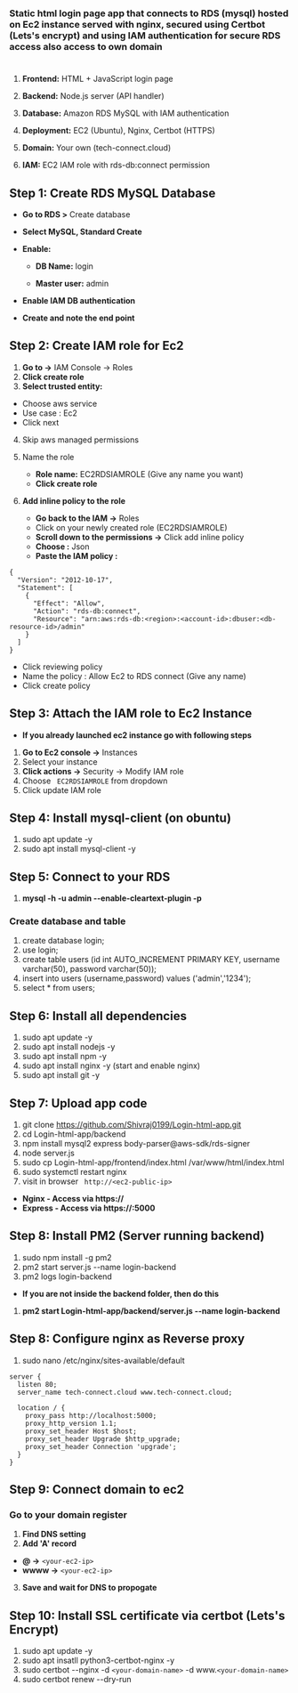 ### **Static html login page app that connects to RDS (mysql) hosted on Ec2 instance served with nginx, secured using Certbot (Lets's encrypt) and using IAM authentication for secure RDS access also access to own domain**

#

1. **Frontend:** HTML + JavaScript login page 

2. **Backend:** Node.js server (API handler)

3. **Database:** Amazon RDS MySQL with IAM authentication

4. **Deployment:** EC2 (Ubuntu), Nginx, Certbot (HTTPS)

5. **Domain:** Your own (tech-connect.cloud)

6. **IAM:** EC2 IAM role with rds-db:connect permission

## Step 1: Create RDS MySQL Database

* **Go to RDS >** Create database

* **Select MySQL, Standard Create**

* **Enable:**

  * **DB Name:** login

  * **Master user:** admin

* **Enable IAM DB authentication**
* **Create and note the end point**

## Step 2: Create IAM role for Ec2

1.  **Go to ->** IAM Console -> Roles
2.  **Click create role**
3.  **Select trusted entity:**
   *  Choose aws service
   *  Use case : Ec2
   *  Click next

4. Skip aws managed permissions
5. Name the role
   * **Role name:** EC2RDSIAMROLE (Give any name you want)
   * **Click create role**

6. **Add inline policy to the role**
   * **Go back to the IAM ->** Roles
   * Click on your newly created role (EC2RDSIAMROLE)
   * **Scroll down to the permissions ->** Click add inline policy
   * **Choose :** Json
   * **Paste the IAM policy :**
   
```
{
  "Version": "2012-10-17",
  "Statement": [
    {
      "Effect": "Allow",
      "Action": "rds-db:connect",
      "Resource": "arn:aws:rds-db:<region>:<account-id>:dbuser:<db-resource-id>/admin"
    }
  ]
}
```
   * Click reviewing policy
   * Name the policy : Allow Ec2 to RDS connect (Give any name)
   * Click create policy

## Step 3: Attach the IAM role to Ec2 Instance

* **If you  already launched ec2 instance go with following steps**

1. **Go to Ec2 console ->** Instances
2. Select your instance
3. **Click actions ->** Security -> Modify IAM role
4. Choose ``` EC2RDSIAMROLE``` from dropdown
5. Click update IAM role

## Step 4: Install mysql-client (on obuntu)

1. sudo apt update -y
2. sudo apt install mysql-client -y

## Step 5: Connect to your RDS

1. **mysql -h <your-rds-end-point> -u admin --enable-cleartext-plugin -p**

### Create database and table

1. create database login;
2. use login;
3. create table users (id int AUTO_INCREMENT PRIMARY KEY, username varchar(50), password varchar(50));
4. insert into users (username,password) values ('admin','1234');
5. select * from users;

## Step 6: Install all dependencies

1. sudo apt update -y
2. sudo apt install nodejs -y
3. sudo apt install npm -y
4. sudo apt install nginx -y (start and enable nginx)
5. sudo apt install git -y

## Step 7: Upload app code

1. git clone https://github.com/Shivraj0199/Login-html-app.git
2. cd Login-html-app/backend
3. npm install mysql2 express body-parser@aws-sdk/rds-signer
4. node server.js
5. sudo cp Login-html-app/frontend/index.html /var/www/html/index.html
6. sudo systemctl restart nginx
7. visit in browser ``` http://<ec2-public-ip>```

* **Nginx - Access via https://<ec2-public-ip>**
* **Express - Access via https://<ec2-public-ip>:5000**

## Step 8: Install PM2 (Server running backend)

1. sudo npm install -g pm2
2. pm2 start server.js --name login-backend
3. pm2 logs login-backend

* **If you are not inside the backend folder, then do this**

1. **pm2 start Login-html-app/backend/server.js --name login-backend**

## Step 8: Configure nginx as Reverse proxy

1. sudo nano /etc/nginx/sites-available/default

```
server {
  listen 80;
  server_name tech-connect.cloud www.tech-connect.cloud;

  location / {
    proxy_pass http://localhost:5000;
    proxy_http_version 1.1;
    proxy_set_header Host $host;
    proxy_set_header Upgrade $http_upgrade;
    proxy_set_header Connection 'upgrade';
  }
}
```
## Step 9: Connect domain to ec2

### Go to your domain register

1. **Find DNS setting**
2. **Add 'A' record**
 * **@ ->** ```<your-ec2-ip>```
 * **wwww ->** ```<your-ec2-ip>```

3. **Save and wait for DNS to propogate**

## Step 10: Install SSL certificate via certbot (Lets's Encrypt)

1. sudo apt update -y
2. sudo apt insatll python3-certbot-nginx -y
3. sudo certbot --nginx -d ```<your-domain-name>``` -d www.```<your-domain-name>```
4. sudo certbot renew --dry-run 
   

